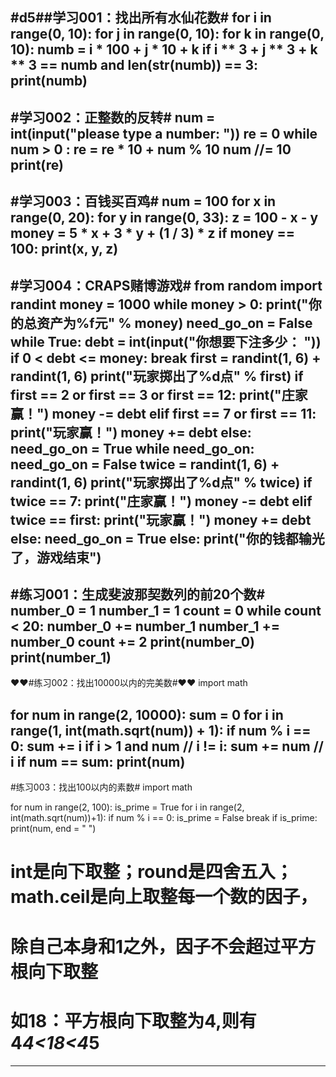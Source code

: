 #d5##学习001：找出所有水仙花数#
for i in range(0, 10):
    for j in range(0, 10):
        for k in range(0, 10):
            numb = i * 100 + j * 10 + k
            if i ** 3 + j ** 3 + k ** 3 ==  numb and len(str(numb)) == 3:
                print(numb)
-------------------------------------------------------------------------
#学习002：正整数的反转#
num = int(input("please type a number: "))
re = 0
while num > 0 :
    re = re * 10 + num % 10
    num //= 10
print(re)
------------------------------------------------------------------------
#学习003：百钱买百鸡#
num = 100
for x in range(0, 20):
    for y in range(0, 33):
        z = 100 - x - y
        money = 5 * x + 3 * y + (1 / 3) * z
        if  money == 100:
            print(x, y, z)
----------------------------------------------------------------------
#学习004：CRAPS赌博游戏#
from random import randint
money = 1000
while money > 0:
    print("你的总资产为%f元" % money)
    need_go_on = False
    while True:
        debt = int(input("你想要下注多少： "))
        if 0 < debt <= money:
            break
    first = randint(1, 6) + randint(1, 6)
    print("玩家掷出了%d点" % first)
    if first == 2 or first == 3 or first == 12:
        print("庄家赢！")
        money -= debt
    elif first == 7 or first == 11:
        print("玩家赢！")
        money += debt
    else:
        need_go_on = True
    while need_go_on:
        need_go_on = False
        twice = randint(1, 6) + randint(1, 6)
        print("玩家掷出了%d点" % twice)
        if twice == 7:
            print("庄家赢！")
            money -= debt
        elif twice == first:
            print("玩家赢！")
            money += debt
        else:
            need_go_on = True
else:
    print("你的钱都输光了，游戏结束")
 ------------------------------------------------------------
#练习001：生成斐波那契数列的前20个数#
number_0 = 1
number_1 = 1
count = 0
while count < 20:
    number_0 += number_1
    number_1 += number_0
    count += 2
    print(number_0)
    print(number_1)
------------------------------------------------------------
❤❤#练习002：找出10000以内的完美数#❤❤
import math

for num in range(2, 10000):
    sum = 0
    for i in range(1, int(math.sqrt(num)) + 1):
        if num % i == 0:
            sum += i
            if i > 1 and num // i != i:
                sum += num // i
    if num == sum:
        print(num)
------------------------------------------------------------
#练习003：找出100以内的素数#
import math

for num in range(2, 100):
    is_prime = True
    for i in range(2, int(math.sqrt(num))+1):
        if num % i == 0:
            is_prime = False
            break
    if is_prime:
        print(num, end = " ")

# int是向下取整；round是四舍五入；math.ceil是向上取整每一个数的因子，
# 除自己本身和1之外，因子不会超过平方根向下取整
# 如18：平方根向下取整为4,则有4*4<18<4*5
------------------------------------------------------------
